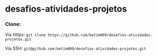# desafios-atividades-projetos

### Clone:

Via Https: `git clone https://github.com/betim009/desafios-atividades-projetos.git`

Via SSH: `git@github.com:betim009/desafios-atividades-projetos.git`
